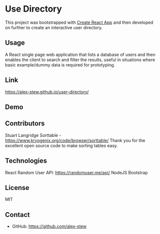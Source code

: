 # Use Directory

This project was bootstrapped with [Create React App](https://github.com/facebook/create-react-app) and then developed on further to create an interactive user directory.

## Usage
A React single page web application that lists a database of users and then enables the client to search and filter the results, useful in situations where basic example/dummy data is required for prototyping.

## Link 
https://alex-stew.github.io/user-directory/

## Demo


## Contributors
Stuart Langridge
Sorttable - https://www.kryogenix.org/code/browser/sorttable/ 
Thank you for the excellent open source code to make sorting tables easy. 

## Technologies
React
Random User API: https://randomuser.me/api/
NodeJS
Bootstrap

## License
MIT

## Contact
- GitHub: https://github.com/alex-stew
